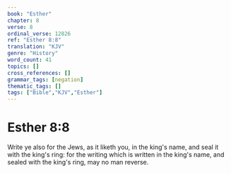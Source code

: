 ```yaml
---
book: "Esther"
chapter: 8
verse: 8
ordinal_verse: 12826
ref: "Esther 8:8"
translation: "KJV"
genre: "History"
word_count: 41
topics: []
cross_references: []
grammar_tags: [negation]
thematic_tags: []
tags: ["Bible","KJV","Esther"]
---
```


# Esther 8:8

Write ye also for the Jews, as it liketh you, in the king's name, and seal it with the king's ring: for the writing which is written in the king's name, and sealed with the king's ring, may no man reverse.
